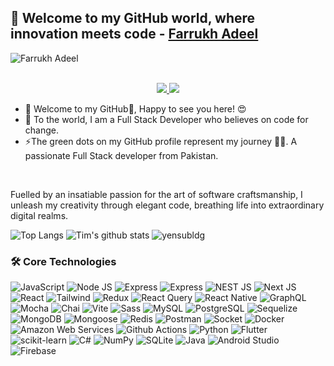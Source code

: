 ## 👋 Welcome to my GitHub world, where innovation meets code - [Farrukh Adeel](https://github.com/farrukhadeel67/)


![Farrukh Adeel](https://readme-typing-svg.demolab.com/?font=Consolas&weight=600&pause=1000&color=F58A02&center=true&vCenter=true&width=435&lines=Full+Stack+Developer)


<p align="center"><br/>
 <a href="https://www.linkedin.com/in/farrukh-adeel-807a4a201">
  <img src="https://img.shields.io/badge/linkedin-Farrukh%20Adeel-blue?style=flat-square&logo=linkedin">
 </a>
 <a href="mailto:m.farrukhadeel@gmail.com">
  <img src="https://img.shields.io/badge/Email-m.farrukhadeel%40gmail.com-red?style=flat-square&logo=gmail&logoColor=white">
 </a>
</p>

- 🔭 Welcome to my GitHub👋, Happy to see you here! 😍
- 🌱 To the world, I am a Full Stack Developer who believes on code for change.
- ⚡The green dots on my GitHub profile represent my journey 🏃‍♂️. A passionate Full Stack developer from Pakistan.
<br>

Fuelled by an insatiable passion for the art of software craftsmanship, I unleash my creativity through elegant code, breathing life into extraordinary digital realms.
<br>
<!-- https://github.com/anuraghazra/github-readme-stats -->
![Top Langs](https://github-readme-stats.vercel.app/api/top-langs/?username=umairian&theme=tokyonight&count_private=true&langs_count=8&layout=compact&hide=ASP.NET,ShaderLab,c,Jupyter%20Notebook,Ada)
![Tim's github stats](https://github-readme-stats.vercel.app/api/?username=umairian&show_icons=true&theme=tokyonight&count_private=true&hide_rank=true&line_height=24) <!--&hide=contribs -->
<img src="https://github-readme-streak-stats.herokuapp.com/?user=umairian&theme=react&hide_border=false" alt="yensubldg" />
<br>

### 🛠️ Core Technologies
<!-- https://github.com/simple-icons/simple-icons/blob/develop/slugs.md -->
![JavaScript](https://img.shields.io/badge/-JavaScript-black?style=flat-square&logo=javascript) 
![Node JS](https://img.shields.io/badge/-Node_JS-black?style=for-the-badge&logo=nodedotjs) 
![Express](https://img.shields.io/badge/-Express-black?style=flat-square&logo=express) 
![Express](https://img.shields.io/badge/-Express-black?style=flat-square&logo=nestjs) 
![NEST JS](https://img.shields.io/badge/-Nest_JS-black?style=flat-square&logo=typescript)
![Next JS](https://img.shields.io/badge/-Next_JS-black?style=for-the-badge&logo=nextdotjs) 
![React](https://img.shields.io/badge/-React%20JS-black?style=flat-square&logo=react)
![Tailwind](https://img.shields.io/badge/-Tailwind%20CSS-black?style=flat-square&logo=tailwindcss)
![Redux](https://img.shields.io/badge/-React%20Redux-black?style=flat-square&logo=redux) 
![React Query](https://img.shields.io/badge/-React%20Query-black?style=flat-square&logo=reactquery) 
![React Native](https://img.shields.io/badge/-React%20Native-black?style=flat-square&logo=react)
![GraphQL](https://img.shields.io/badge/-Graph%20QL-black?style=flat-square&logo=graphq) 
![Mocha](https://img.shields.io/badge/-Mocha-black?style=flat-square&logo=mocha) 
![Chai](https://img.shields.io/badge/-Chai-black?style=flat-square&logo=chai) 
![Vite](https://img.shields.io/badge/-Vite-black?style=flat-square&logo=vite) 
![Sass](https://img.shields.io/badge/-Sass-black?style=flat-square&logo=sass)
![MySQL](https://img.shields.io/badge/-MySQL-black?style=flat-square&logo=mysql)
![PostgreSQL](https://img.shields.io/badge/-PostgreSQL-black?style=flat-square&logo=postgresql)
![Sequelize](https://img.shields.io/badge/-Sequelize-black?style=flat-square&logo=sequelize)
![MongoDB](https://img.shields.io/badge/-MongoDB-black?style=flat-square&logo=mongodb)
![Mongoose](https://img.shields.io/badge/-Mongoose-black?style=flat-square&logo=mongoose)
![Redis](https://img.shields.io/badge/-Redis-black?style=flat-square&logo=redis)
![Postman](https://img.shields.io/badge/-Postman-black?style=flat-square&logo=postman)
![Socket](https://img.shields.io/badge/-Socket.io-black?style=flat-square&logo=socketdotio)
![Docker](https://img.shields.io/badge/-Docker-black?style=flat-square&logo=docker)
![Amazon Web Services](https://img.shields.io/badge/-Amazon%20Web%20Services-black?style=flat-square&logo=amazonaws)
![Github Actions](https://img.shields.io/badge/-GitHub%20Actions-black?style=flat-square&logo=githubactions)
![Python](https://img.shields.io/badge/-Python-black?style=flat-square&logo=python) 
![Flutter](https://img.shields.io/badge/-Flutter-black?style=flat-square&logo=flutter) 
![scikit-learn](https://img.shields.io/badge/-scikit%20learn-black?style=flat-square&logo=scikitlearn)
![C#](https://img.shields.io/badge/-C%23-black?style=flat-square&logo=csharp) 
![NumPy](https://img.shields.io/badge/-NumPy-black?style=flat-square&logo=numpy) 
![SQLite](https://img.shields.io/badge/-SQLite-black?style=flat-square&logo=sqlite) 
![Java](https://img.shields.io/badge/-Java-black?style=flat-square&logo=java&logoColor=red) 
![Android Studio](https://img.shields.io/badge/-Android%20Studio-black?style=flat-square&logo=androidstudio) 
![Firebase](https://img.shields.io/badge/-Firebase-black?style=flat-square&logo=firebase) 

<!--


Here are some ideas to get you started:

- 🔭 I’m currently working on ...
- 🌱 I’m currently learning ...
- 👯 I’m looking to collaborate on ...
- 🤔 I’m looking for help with ...
- 💬 Ask me about ...
- 📫 How to reach me: ...
- 😄 Pronouns: ...
- ⚡ Fun fact: ...
-->
